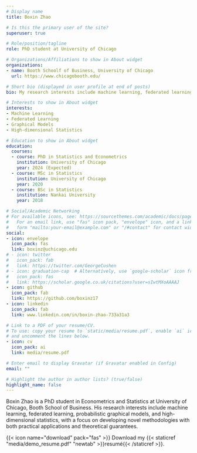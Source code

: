 ```yaml
---
# Display name
title: Boxin Zhao

# Is this the primary user of the site?
superuser: true

# Role/position/tagline
role: PhD student at University of Chicago

# Organizations/Affiliations to show in About widget
organizations:
- name: Booth Schoolf of Business, University of Chicago
  url: https://www.chicagobooth.edu/

# Short bio (displayed in user profile at end of posts)
bio: My research interests include machine learning, federated learning, graphical models and high-dimensional statistics.

# Interests to show in About widget
interests:
- Machine Learning
- Federated Learning
- Graphical Models
- High-dimensional Statistics

# Education to show in About widget
education:
  courses:
  - course: PhD in Statistics and Econometrics
    institution: University of Chicago
    year: 2024 (Expected)
  - course: MSc in Statistics
    institution: University of Chicago
    year: 2020
  - course: BSc in Statistics
    institution: Nankai University
    year: 2018

# Social/Academic Networking
# For available icons, see: https://sourcethemes.com/academic/docs/page-builder/#icons
#   For an email link, use "fas" icon pack, "envelope" icon, and a link in the
#   form "mailto:your-email@example.com" or "/#contact" for contact widget.
social:
- icon: envelope
  icon_pack: fas
  link: boxinz@uchicago.edu
# - icon: twitter
#   icon_pack: fab
#   link: https://twitter.com/GeorgeCushen
# - icon: graduation-cap  # Alternatively, use `google-scholar` icon from `ai` icon pack
#   icon_pack: fas
#   link: https://scholar.google.co.uk/citations?user=sIwtMXoAAAAJ
- icon: github
  icon_pack: fab
  link: https://github.com/boxinz17
- icon: linkedin
  icon_pack: fab
  link: www.linkedin.com/in/boxin-zhao-733a31a3

# Link to a PDF of your resume/CV.
# To use: copy your resume to `static/media/resume.pdf`, enable `ai` icons in `params.toml`, 
# and uncomment the lines below.
- icon: cv
  icon_pack: ai
  link: media/resume.pdf

# Enter email to display Gravatar (if Gravatar enabled in Config)
email: ""

# Highlight the author in author lists? (true/false)
highlight_name: false
---
```


Boxin Zhao is a PhD student in Econometrics and Statistics at University of Chicago, Booth School of Business. His research interests include machine learning, federated learning, probabilistic graphical models, and high-dimensional statistics, with a focus on developing novel methodologies with both practical applications and theoretical guarantees.

{{< icon name="download" pack="fas" >}} Download my {{< staticref "media/demo_resume.pdf" "newtab" >}}resumé{{< /staticref >}}.
